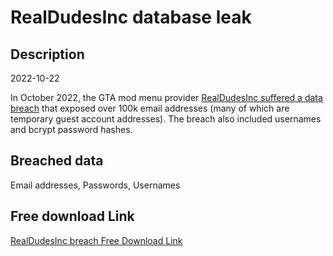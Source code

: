 # RealDudesInc database leak

## Description

2022-10-22

In October 2022, the GTA mod menu provider <a href="https://twitter.com/FalconFeedsio/status/1584795069260869632" target="_blank" rel="noopener">RealDudesInc suffered a data breach</a> that exposed over 100k email addresses (many of which are temporary guest account addresses). The breach also included usernames and bcrypt password hashes.

## Breached data

Email addresses, Passwords, Usernames

## Free download Link

[RealDudesInc breach Free Download Link](https://link-to.net/1229997/531.6969184182026/dynamic/?r=aHR0cHM6Ly93d3cubWVkaWFmaXJlLmNvbS92aWV3L0hEdEcxTUQzZ0dkU0lIVi9yZWFsZHVkZXNpbmMuY29tL2ZpbGU=)